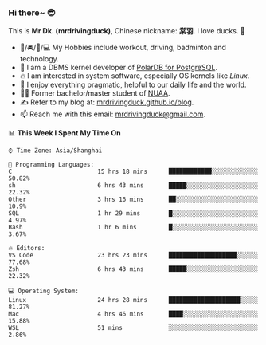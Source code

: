 ### Hi there~ 😎

This is **Mr Dk. (mrdrivingduck)**, Chinese nickname: **棠羽**. I love ducks. 🦆

- 💪/🚘/🏸/💻 My Hobbies include workout, driving, badminton and technology.
- 🍊 I am a DBMS kernel developer of [PolarDB for PostgreSQL](https://github.com/ApsaraDB/PolarDB-for-PostgreSQL).
- 🔥 I am interested in system software, especially OS kernels like *Linux*.
- 🔧 I enjoy everything pragmatic, helpful to our daily life and the world.
- 👨‍🎓 Former bachelor/master student of [NUAA](https://en.wikipedia.org/wiki/Nanjing_University_of_Aeronautics_and_Astronautics).
- ✍ Refer to my blog at: [mrdrivingduck.github.io/blog](https://www.mrdrivingduck.cn/blog/#/).
- 📫 Reach me with this email: [mrdrivingduck@gmail.com](mailto:mrdrivingduck@gmail.com).

<!--START_SECTION:waka-->
📊 **This Week I Spent My Time On** 

```text
⌚︎ Time Zone: Asia/Shanghai

💬 Programming Languages: 
C                        15 hrs 18 mins      ████████████░░░░░░░░░░░░░   50.82% 
sh                       6 hrs 43 mins       █████░░░░░░░░░░░░░░░░░░░░   22.32% 
Other                    3 hrs 16 mins       ██░░░░░░░░░░░░░░░░░░░░░░░   10.9% 
SQL                      1 hr 29 mins        █░░░░░░░░░░░░░░░░░░░░░░░░   4.97% 
Bash                     1 hr 6 mins         █░░░░░░░░░░░░░░░░░░░░░░░░   3.67%

🔥 Editors: 
VS Code                  23 hrs 23 mins      ███████████████████░░░░░░   77.68% 
Zsh                      6 hrs 43 mins       █████░░░░░░░░░░░░░░░░░░░░   22.32%

💻 Operating System: 
Linux                    24 hrs 28 mins      ████████████████████░░░░░   81.27% 
Mac                      4 hrs 46 mins       ████░░░░░░░░░░░░░░░░░░░░░   15.88% 
WSL                      51 mins             ░░░░░░░░░░░░░░░░░░░░░░░░░   2.86%

```


<!--END_SECTION:waka-->

<!-- ![Mr Dk.'s GitHub Stats](https://github-readme-stats.vercel.app/api?username=mrdrivingduck&count_private&show_icons=true&theme=buefy) -->

<!-- ![Most Used Languages](https://github-readme-stats.vercel.app/api/top-langs/?username=mrdrivingduck&exclude_repo=mips32-CPU,snort-tcp-socket&theme=buefy&layout=compact&langs_count=10) -->


<!--
**mrdrivingduck/mrdrivingduck** is a ✨ _special_ ✨ repository because its `README.md` (this file) appears on your GitHub profile.

Here are some ideas to get you started:

- 🔭 I’m currently working on ...
- 🌱 I’m currently learning ...
- 👯 I’m looking to collaborate on ...
- 🤔 I’m looking for help with ...
- 💬 Ask me about ...
- 📫 How to reach me: ...
- 😄 Pronouns: ...
- ⚡ Fun fact: ...
-->
